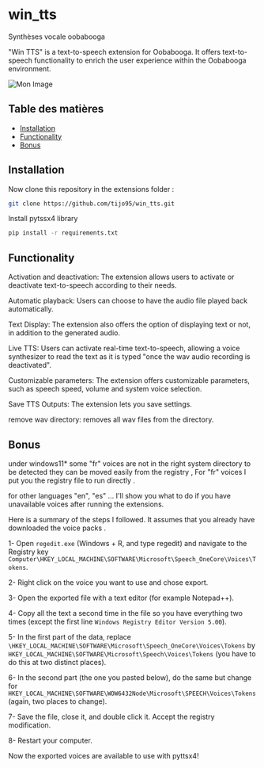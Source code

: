 # win_tts
Synthèses vocale oobabooga

"Win TTS" is a text-to-speech extension for Oobabooga. It offers text-to-speech functionality to enrich the user experience within the Oobabooga environment.

![Mon Image](https://drive.google.com/uc?export=view&id=1X0Pn-0P7h7RrxB5bOU_xHdqgxQbCyLy5)

## Table des matières

- [Installation](#installation)
- [Functionality](#functionality)
- [Bonus](#bonus)

## Installation

Now clone this repository in the extensions folder :
```bash
git clone https://github.com/tijo95/win_tts.git
```

Install pytssx4 library
```bash
pip install -r requirements.txt
```

## Functionality

Activation and deactivation: The extension allows users to activate or deactivate text-to-speech according to their needs.

Automatic playback: Users can choose to have the audio file played back automatically.

Text Display: The extension also offers the option of displaying text or not, in addition to the generated audio.

Live TTS: Users can activate real-time text-to-speech, allowing a voice synthesizer to read the text as it is typed "once the wav audio recording is deactivated".

Customizable parameters: The extension offers customizable parameters, such as speech speed, volume and system voice selection.

Save TTS Outputs: The extension lets you save settings.

remove wav directory: removes all wav files from the directory. 

## Bonus

under windows11* some "fr" voices are not in the right system directory to be detected they can be moved easily from the registry , For "fr" voices I put you the registry file to run directly .

for other languages "en", "es" ... I'll show you what to do if you have unavailable voices after running the extensions.

Here is a summary of the steps I followed. It assumes that you already have downloaded the voice packs .

1- Open ```regedit.exe``` (Windows + R, and type regedit) and navigate to the Registry key ```Computer\HKEY_LOCAL_MACHINE\SOFTWARE\Microsoft\Speech_OneCore\Voices\Tokens```.

2- Right click on the voice you want to use and chose export.

3- Open the exported file with a text editor (for example Notepad++).

4- Copy all the text a second time in the file so you have everything two times (except the first line ```Windows Registry Editor Version 5.00```).

5- In the first part of the data, replace ```\HKEY_LOCAL_MACHINE\SOFTWARE\Microsoft\Speech_OneCore\Voices\Tokens``` by ```HKEY_LOCAL_MACHINE\SOFTWARE\Microsoft\Speech\Voices\Tokens``` (you have to do this at two distinct places).

6- In the second part (the one you pasted below), do the same but change for ```HKEY_LOCAL_MACHINE\SOFTWARE\WOW6432Node\Microsoft\SPEECH\Voices\Tokens``` (again, two places to change).

7- Save the file, close it, and double click it. Accept the registry modification.

8- Restart your computer.

Now the exported voices are available to use with pyttsx4!
